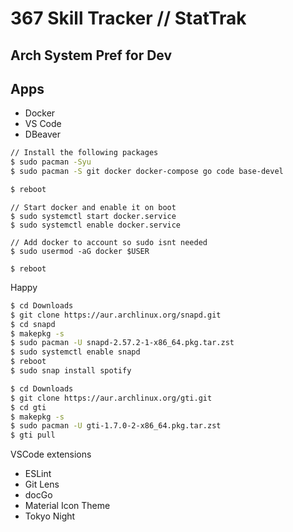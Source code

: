 # 367 Skill Tracker // StatTrak

## Arch System Pref for Dev

## Apps
 - Docker
 - VS Code
 - DBeaver

```sh
// Install the following packages
$ sudo pacman -Syu
$ sudo pacman -S git docker docker-compose go code base-devel 

$ reboot
```

```
// Start docker and enable it on boot
$ sudo systemctl start docker.service
$ sudo systemctl enable docker.service

// Add docker to account so sudo isnt needed
$ sudo usermod -aG docker $USER

$ reboot
```

Happy
```sh
$ cd Downloads
$ git clone https://aur.archlinux.org/snapd.git
$ cd snapd
$ makepkg -s
$ sudo pacman -U snapd-2.57.2-1-x86_64.pkg.tar.zst 
$ sudo systemctl enable snapd
$ reboot
$ sudo snap install spotify

$ cd Downloads
$ git clone https://aur.archlinux.org/gti.git
$ cd gti
$ makepkg -s
$ sudo pacman -U gti-1.7.0-2-x86_64.pkg.tar.zst
$ gti pull
```


VSCode extensions
 - ESLint
 - Git Lens
 - docGo
 - Material Icon Theme
 - Tokyo Night